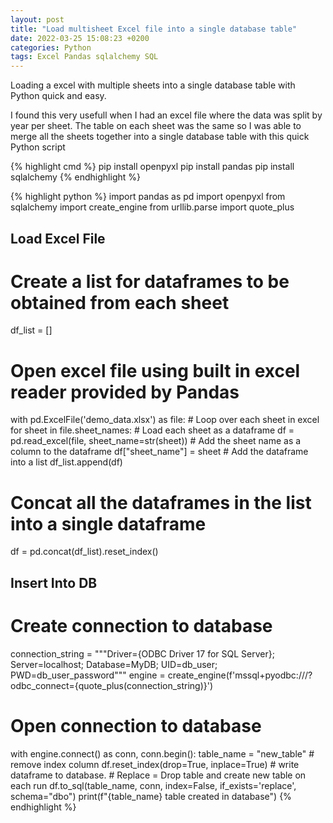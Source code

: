 ```yaml
---
layout: post
title: "Load multisheet Excel file into a single database table"
date: 2022-03-25 15:08:23 +0200
categories: Python
tags: Excel Pandas sqlalchemy SQL
---
```

Loading a excel with multiple sheets into a single database table with Python quick and easy.

I found this very usefull when I had an excel file where the data was split by year per sheet. The table on each sheet was the same so I was able to merge all the sheets together into a single database table with this quick Python script

{% highlight cmd %}
pip install openpyxl
pip install pandas
pip install sqlalchemy
{% endhighlight %}

{% highlight python %}
import pandas as pd
import openpyxl
from sqlalchemy import create_engine
from urllib.parse import quote_plus

## Load Excel File ##

# Create a list for dataframes to be obtained from each sheet
df_list = []
# Open excel file using built in excel reader provided by Pandas
with pd.ExcelFile('demo_data.xlsx') as file:
    # Loop over each sheet in excel
    for sheet in file.sheet_names:
        # Load each sheet as a dataframe
        df = pd.read_excel(file, sheet_name=str(sheet))
        # Add the sheet name as a column to the dataframe
        df["sheet_name"] = sheet 
        # Add the dataframe into a list
        df_list.append(df)

# Concat all the dataframes in the list into a single dataframe
df = pd.concat(df_list).reset_index()

## Insert Into DB ##

# Create connection to database
connection_string = """Driver={ODBC Driver 17 for SQL Server};
                      Server=localhost;
                      Database=MyDB;
                      UID=db_user;
                      PWD=db_user_password"""
engine = create_engine(f'mssql+pyodbc:///?odbc_connect={quote_plus(connection_string)}')

# Open connection to database
with engine.connect() as conn, conn.begin():
    table_name = "new_table"
    # remove index column
    df.reset_index(drop=True, inplace=True)
    # write dataframe to database. 
    # Replace = Drop table and create new table on each run
    df.to_sql(table_name, conn, index=False, if_exists='replace', schema="dbo")
    print(f"{table_name} table created in database")
{% endhighlight %}

